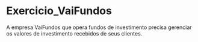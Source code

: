 # Exercicio_VaiFundos
A empresa VaiFundos que opera fundos de investimento precisa gerenciar os valores de investimento recebidos de seus clientes.
